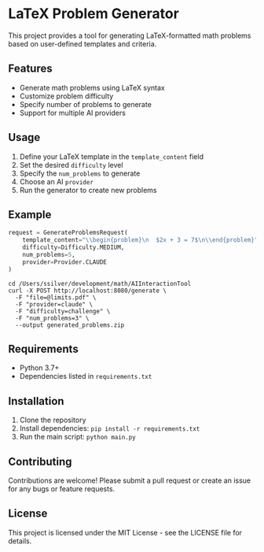 # LaTeX Problem Generator

This project provides a tool for generating LaTeX-formatted math problems based on user-defined templates and criteria.

## Features

   
- Generate math problems using LaTeX syntax
- Customize problem difficulty
- Specify number of problems to generate
- Support for multiple AI providers

## Usage

1. Define your LaTeX template in the `template_content` field
2. Set the desired `difficulty` level
3. Specify the `num_problems` to generate
4. Choose an AI `provider`
5. Run the generator to create new problems

## Example

```python
request = GenerateProblemsRequest(
    template_content="\\begin{problem}\n  $2x + 3 = 7$\n\\end{problem}",
    difficulty=Difficulty.MEDIUM,
    num_problems=5,
    provider=Provider.CLAUDE
)
```

```
cd /Users/ssilver/development/math/AIInteractionTool
curl -X POST http://localhost:8080/generate \
  -F "file=@limits.pdf" \
  -F "provider=claude" \
  -F "difficulty=challenge" \
  -F "num_problems=3" \
  --output generated_problems.zip
```

## Requirements

- Python 3.7+
- Dependencies listed in `requirements.txt`

## Installation

1. Clone the repository
2. Install dependencies: `pip install -r requirements.txt`
3. Run the main script: `python main.py`

## Contributing

Contributions are welcome! Please submit a pull request or create an issue for any bugs or feature requests.

## License

This project is licensed under the MIT License - see the LICENSE file for details.
